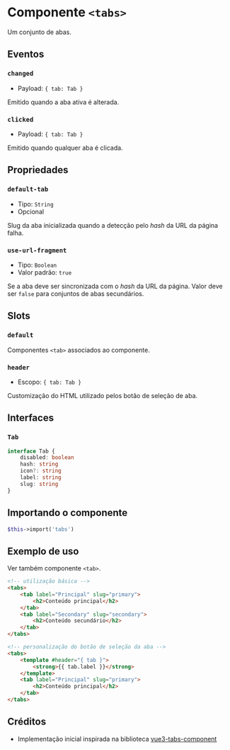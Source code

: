 # Componente `<tabs>`

Um conjunto de abas.

## Eventos

### `changed`

- Payload: `{ tab: Tab }`

Emitido quando a aba ativa é alterada.

### `clicked`

- Payload: `{ tab: Tab }`

Emitido quando qualquer aba é clicada.

## Propriedades

### `default-tab`

- Tipo: `String`
- Opcional

Slug da aba inicializada quando a detecção pelo *hash* da URL da página falha.

### `use-url-fragment`

- Tipo: `Boolean`
- Valor padrão: `true`

Se a aba deve ser sincronizada com o *hash* da URL da página. Valor deve ser `false` para conjuntos de abas secundários.

## Slots

### `default`

Componentes `<tab>` associados ao componente.

### `header`

- Escopo: `{ tab: Tab }`

Customização do HTML utilizado pelos botão de seleção de aba.

## Interfaces

### `Tab`

```ts
interface Tab {
    disabled: boolean
    hash: string
    icon?: string
    label: string
    slug: string
}
```

## Importando o componente

```php
$this->import('tabs')
```

## Exemplo de uso

Ver também componente `<tab>`.

```html
<!-- utilização básica -->
<tabs>
    <tab label="Principal" slug="primary">
        <h2>Conteúdo principal</h2>
    </tab>
    <tab label="Secondary" slug="secondary">
        <h2>Conteúdo secundário</h2>
    </tab>
</tabs>

<!-- personalização do botão de seleção da aba -->
<tabs>
    <template #header="{ tab }">
        <strong>{{ tab.label }}</strong>
    </template>
    <tab label="Principal" slug="primary">
        <h2>Conteúdo principal</h2>
    </tab>
</tabs>
```

## Créditos

- Implementação inicial inspirada na biblioteca [vue3-tabs-component](https://github.com/Jacobs63/vue3-tabs-component)
